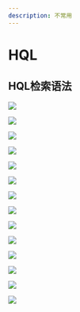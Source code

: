 ```yaml
---
description: 不常用
---
```


# HQL

## HQL检索语法

![](../../../../.gitbook/assets/image%20%2822%29.png)

![](../../../../.gitbook/assets/image%20%2816%29.png)

![](../../../../.gitbook/assets/image%20%2868%29.png)

![](../../../../.gitbook/assets/image%20%2856%29.png)

![](../../../../.gitbook/assets/image%20%2867%29.png)

![](../../../../.gitbook/assets/image%20%2836%29.png)

![](../../../../.gitbook/assets/image%20%2854%29.png)

![](../../../../.gitbook/assets/image%20%2837%29.png)

![](../../../../.gitbook/assets/image%20%2878%29.png)

![](../../../../.gitbook/assets/image%20%2832%29.png)

![](../../../../.gitbook/assets/image%20%2850%29.png)

![](../../../../.gitbook/assets/image%20%2876%29.png)

![](../../../../.gitbook/assets/image%20%2866%29.png)

![](../../../../.gitbook/assets/image%20%282%29.png)



